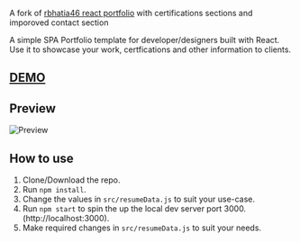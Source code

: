 A fork of  [rbhatia46 react portfolio](https://github.com/rbhatia46/React-Portfolio) with certifications sections and imporoved contact section

A simple SPA Portfolio template for developer/designers built with React. Use it to showcase your work, certfications and other information to clients.

## [DEMO](https://its-mxc.github.io)

## Preview
![Preview](https://i.ibb.co/92Vrg2Q/Screenshot-2020-06-16-Uday-Nayak.png)

## How to use
1. Clone/Download the repo.
2. Run  ``` npm install ```.
3. Change the values in ```src/resumeData.js``` to suit your use-case.
4. Run ```npm start``` to spin the up the local dev server port 3000.(http://localhost:3000).
5. Make required changes in ```src/resumeData.js``` to suit your needs.

